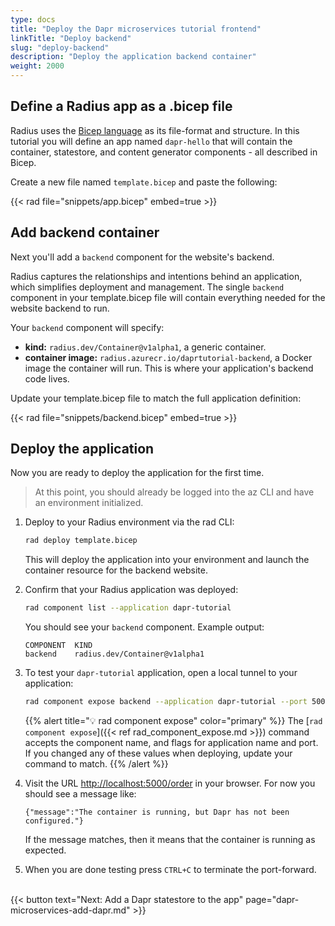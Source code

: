 ```yaml
---
type: docs
title: "Deploy the Dapr microservices tutorial frontend"
linkTitle: "Deploy backend"
slug: "deploy-backend"
description: "Deploy the application backend container"
weight: 2000
---
```


## Define a Radius app as a .bicep file

Radius uses the [Bicep language](https://docs.microsoft.com/en-us/azure/azure-resource-manager/templates/bicep-overview) as its file-format and structure. In this tutorial you will define an app named `dapr-hello` that will contain the container, statestore, and content generator components - all described in Bicep.

Create a new file named `template.bicep` and paste the following:

{{< rad file="snippets/app.bicep" embed=true >}}

## Add backend container

Next you'll add a `backend` component for the website's backend.

Radius captures the relationships and intentions behind an application, which simplifies deployment and management. The single `backend` component in your template.bicep file will contain everything needed for the website backend to run.

Your `backend` component will specify:

- **kind:** `radius.dev/Container@v1alpha1`, a generic container.
- **container image:** `radius.azurecr.io/daprtutorial-backend`, a Docker image the container will run. This is where your application's backend code lives.

Update your template.bicep file to match the full application definition:

{{< rad file="snippets/backend.bicep" embed=true >}}

## Deploy the application

Now you are ready to deploy the application for the first time.

> At this point, you should already be logged into the az CLI and have an environment initialized.

1. Deploy to your Radius environment via the rad CLI:

   ```sh
   rad deploy template.bicep
   ```

   This will deploy the application into your environment and launch the container resource for the backend website.

1. Confirm that your Radius application was deployed:

   ```sh
   rad component list --application dapr-tutorial
   ```

   You should see your `backend` component. Example output:

   ```
   COMPONENT  KIND
   backend    radius.dev/Container@v1alpha1
   ```

1. To test your `dapr-tutorial` application, open a local tunnel to your application:

   ```sh
   rad component expose backend --application dapr-tutorial --port 5000
   ```

   {{% alert title="💡 rad component expose" color="primary" %}}
   The [`rad component expose`]({{< ref rad_component_expose.md >}}) command accepts the component name, and flags for application name and port. If you changed any of these values when deploying, update your command to match.
   {{% /alert %}}

1. Visit the URL [http://localhost:5000/order](http://localhost:5000/order) in your browser. For now you should see a message like:

   ```
   {"message":"The container is running, but Dapr has not been configured."}
   ```

   If the message matches, then it means that the container is running as expected.

1. When you are done testing press `CTRL+C` to terminate the port-forward.

<br>{{< button text="Next: Add a Dapr statestore to the app" page="dapr-microservices-add-dapr.md" >}}
